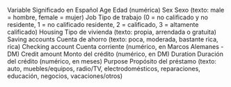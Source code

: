 Variable	Significado en Español
Age	Edad (numérica)
Sex	Sexo (texto: male = hombre, female = mujer)
Job	Tipo de trabajo (0 = no calificado y no residente, 1 = no calificado residente, 2 = calificado, 3 = altamente calificado)
Housing	Tipo de vivienda (texto: propia, arrendada o gratuita)
Saving accounts	Cuenta de ahorro (texto: poca, moderada, bastante rica, rica)
Checking account	Cuenta corriente (numérico, en Marcos Alemanes - DM)
Credit amount	Monto del crédito (numérico, en DM)
Duration	Duración del crédito (numérico, en meses)
Purpose	Propósito del préstamo (texto: auto, muebles/equipos, radio/TV, electrodomésticos, reparaciones, educación, negocios, vacaciones/otros)